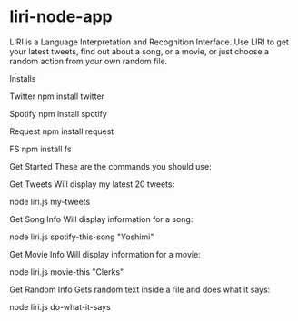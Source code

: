 # liri-node-app

LIRI is a Language Interpretation and Recognition Interface. Use LIRI to get your latest tweets, find out about a song, or a movie, or just choose a random action from your own random file.

Installs

Twitter
npm install twitter

Spotify
npm install spotify

Request
npm install request

FS
npm install fs



Get Started
These are the commands you should use:

Get Tweets
Will display my latest 20 tweets:

node liri.js my-tweets

Get Song Info
Will display information for a song:

node liri.js spotify-this-song "Yoshimi"

Get Movie Info
Will display information for a movie:

node liri.js movie-this "Clerks"

Get Random Info
Gets random text inside a file and does what it says:

node liri.js do-what-it-says
